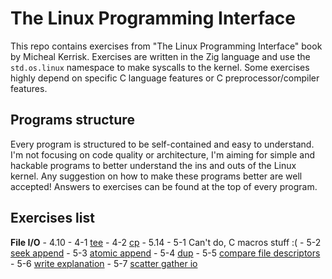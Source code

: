 # The Linux Programming Interface

This repo contains exercises from "The Linux Programming Interface" book
by Micheal Kerrisk.
Exercises are written in the Zig language and use the `std.os.linux`
namespace to make syscalls to the kernel. Some exercises highly depend
on specific C language features or C preprocessor/compiler features.

## Programs structure
Every program is structured to be self-contained and easy to understand.
I'm not focusing on code quality or architecture, I'm aiming for simple
and hackable programs to better understand the ins and outs of the Linux
kernel.
Any suggestion on how to make these programs better are well accepted!
Answers to exercises can be found at the top of every program.

## Exercises list
**File I/O**
    - 4.10
        - 4-1 [tee](file_io/tee.zig)
        - 4-2 [cp](file_io/cp.zig)
    - 5.14
        - 5-1 Can't do, C macros stuff :(
        - 5-2 [seek append](file_io/wa.zig)
        - 5-3 [atomic append](file_io/aa.zig)
        - 5-4 [dup](file_io/dup.zig)
        - 5-5 [compare file descriptors](file_io/cfd.zig)
        - 5-6 [write explanation](file_io/we.zig)
        - 5-7 [scatter gather io](file_io/sgio.zig)
